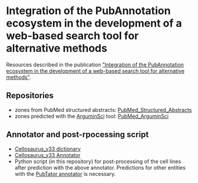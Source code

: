 # Integration of the PubAnnotation ecosystem in the development of a web-based search tool for alternative methods

Resources described in the publication ["Integration of the PubAnnotation ecosystem in the development of a web-based search tool for alternative methods"](https://genominfo.org/upload/pdf/gi-2020-18-2-e12.pdf).

## Repositories

- zones from PubMed structured abstracts: [PubMed_Structured_Abstracts](http://pubannotation.org/projects/PubMed_Structured_Abstracts)
- zones predicted with the [ArguminSci](https://github.com/anlausch/ArguminSci) tool: [PubMed_ArguminSci](http://pubannotation.org/projects/PubMed_ArguminSci)

## Annotator and post-rpocessing script

- [Cellosaurus_v33  dictionary](http://pubdictionaries.org/dictionaries/Cellosaurus_v33)
- [Cellosaurus_v33 Annotator](http://pubannotation.org/annotators/Cellosaurus_v33)
- Python script (in this repository) for post-processing of the cell lines after prediction with the above annotator. Predictions for other entities with the [PubTator annotator](http://pubannotation.org/annotators/PubTator) is necessary.
